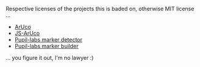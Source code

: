 Respective licenses of the projects this is baded on, otherwise MIT license ...

* [ArUco](http://www.uco.es/investiga/grupos/ava/node/26)
* [JS-ArUco](https://github.com/jcmellado/js-aruco)
* [Pupil-labs marker detector](https://github.com/pupil-labs/pupil/blob/master/pupil_src/shared_modules/square_marker_detect.py)
* [Pupil-labs marker builder](https://gist.github.com/willpatera/7908319)

... you figure it out, I'm no lawyer :)
